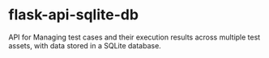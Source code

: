 # flask-api-sqlite-db
API for Managing test cases and their execution results across multiple test assets, with data stored in a SQLite database.
